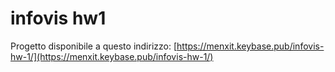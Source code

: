 # infovis hw1
Progetto disponibile a questo indirizzo:
[https://menxit.keybase.pub/infovis-hw-1/](https://menxit.keybase.pub/infovis-hw-1/)

